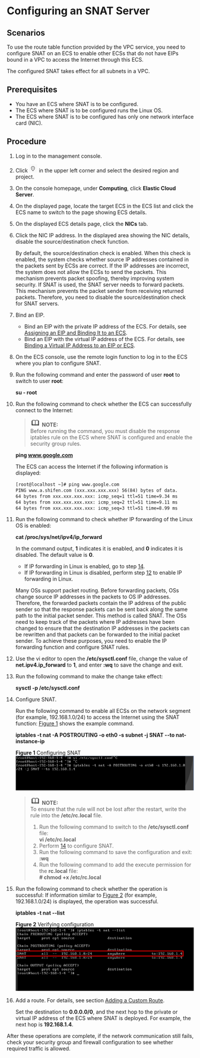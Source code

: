 # Configuring an SNAT Server<a name="vpc_route_0004"></a>

## Scenarios<a name="section46985825185725"></a>

To use the route table function provided by the VPC service, you need to configure SNAT on an ECS to enable other ECSs that do not have EIPs bound in a VPC to access the Internet through this ECS.

The configured SNAT takes effect for all subnets in a VPC.

## Prerequisites<a name="section55962461185854"></a>

-   You have an ECS where SNAT is to be configured.
-   The ECS where SNAT is to be configured runs the Linux OS.
-   The ECS where SNAT is to be configured has only one network interface card \(NIC\).

## Procedure<a name="section27146196185725"></a>

1.  Log in to the management console.
2.  Click  ![](figures/icon-region.png)  in the upper left corner and select the desired region and project.
3.  On the console homepage, under  **Computing**, click  **Elastic Cloud Server**.
4.  On the displayed page, locate the target ECS in the ECS list and click the ECS name to switch to the page showing ECS details.
5.  On the displayed ECS details page, click the  **NICs**  tab.
6.  Click the NIC IP address. In the displayed area showing the NIC details, disable the source/destination check function.

    By default, the source/destination check is enabled. When this check is enabled, the system checks whether source IP addresses contained in the packets sent by ECSs are correct. If the IP addresses are incorrect, the system does not allow the ECSs to send the packets. This mechanism prevents packet spoofing, thereby improving system security. If SNAT is used, the SNAT server needs to forward packets. This mechanism prevents the packet sender from receiving returned packets. Therefore, you need to disable the source/destination check for SNAT servers.

7.  Bind an EIP.
    -   Bind an EIP with the private IP address of the ECS. For details, see  [Assigning an EIP and Binding It to an ECS](assigning-an-eip-and-binding-it-to-an-ecs.md).
    -   Bind an EIP with the virtual IP address of the ECS. For details, see  [Binding a Virtual IP Address to an EIP or ECS](binding-a-virtual-ip-address-to-an-eip-or-ecs.md).

8.  On the ECS console, use the remote login function to log in to the ECS where you plan to configure SNAT.
9.  Run the following command and enter the password of user  **root**  to switch to user  **root**:

    **su - root**

10. Run the following command to check whether the ECS can successfully connect to the Internet:

    >![](public_sys-resources/icon-note.gif) **NOTE:**   
    >Before running the command, you must disable the response iptables rule on the ECS where SNAT is configured and enable the security group rules.  

    **ping www.google.com**

    The ECS can access the Internet if the following information is displayed:

    ```
    [root@localhost ~]# ping www.google.com
    PING www.a.shifen.com (xxx.xxx.xxx.xxx) 56(84) bytes of data.
    64 bytes from xxx.xxx.xxx.xxx: icmp_seq=1 ttl=51 time=9.34 ms
    64 bytes from xxx.xxx.xxx.xxx: icmp_seq=2 ttl=51 time=9.11 ms
    64 bytes from xxx.xxx.xxx.xxx: icmp_seq=3 ttl=51 time=8.99 ms
    ```

11. Run the following command to check whether IP forwarding of the Linux OS is enabled:

    **cat /proc/sys/net/ipv4/ip\_forward**

    In the command output,  **1**  indicates it is enabled, and  **0**  indicates it is disabled. The default value is  **0**.

    -   If IP forwarding in Linux is enabled, go to step  [14](#li2168883919851).
    -   If IP forwarding in Linux is disabled, perform step  [12](#li3948189019612)  to enable IP forwarding in Linux.

    Many OSs support packet routing. Before forwarding packets, OSs change source IP addresses in the packets to OS IP addresses. Therefore, the forwarded packets contain the IP address of the public sender so that the response packets can be sent back along the same path to the initial packet sender. This method is called SNAT. The OSs need to keep track of the packets where IP addresses have been changed to ensure that the destination IP addresses in the packets can be rewritten and that packets can be forwarded to the initial packet sender. To achieve these purposes, you need to enable the IP forwarding function and configure SNAT rules.

12. <a name="li3948189019612"></a>Use the vi editor to open the  **/etc/sysctl.conf**  file, change the value of  **net.ipv4.ip\_forward**  to  **1**, and enter  **:wq**  to save the change and exit.
13. Run the following command to make the change take effect:

    **sysctl -p /etc/sysctl.conf**

14. <a name="li2168883919851"></a>Configure SNAT.

    Run the following command to enable all ECSs on the network segment \(for example, 192.168.1.0/24\) to access the Internet using the SNAT function:  [Figure 1](#fig27328760201321)  shows the example command.

    **iptables -t nat -A POSTROUTING -o eth0 -s subnet -j SNAT --to nat-instance-ip**

    **Figure  1**  Configuring SNAT<a name="fig27328760201321"></a>  
    ![](figures/configuring-snat.png "configuring-snat")

    >![](public_sys-resources/icon-note.gif) **NOTE:**   
    >To ensure that the rule will not be lost after the restart, write the rule into the  **/etc/rc.local**  file.  
    >1.  Run the following command to switch to the  **/etc/sysctl.conf**  file:  
    >    **vi /etc/rc.local**  
    >2.  Perform  [14](#li2168883919851)  to configure SNAT.  
    >3.  Run the following command to save the configuration and exit:  
    >    **:wq**  
    >4.  Run the following command to add the execute permission for the  **rc.local**  file:  
    >    **\# chmod +x /etc/rc.local**  

15. Run the following command to check whether the operation is successful: If information similar to  [Figure 2](#fig8358771201535)  \(for example, 192.168.1.0/24\) is displayed, the operation was successful.

    **iptables -t nat --list**

    **Figure  2**  Verifying configuration<a name="fig8358771201535"></a>  
    ![](figures/verifying-configuration.png "verifying-configuration")

16. Add a route. For details, see section  [Adding a Custom Route](adding-a-custom-route.md).

    Set the destination to  **0.0.0.0/0**, and the next hop to the private or virtual IP address of the ECS where SNAT is deployed. For example, the next hop is  **192.168.1.4**.


After these operations are complete, if the network communication still fails, check your security group and firewall configuration to see whether required traffic is allowed.

